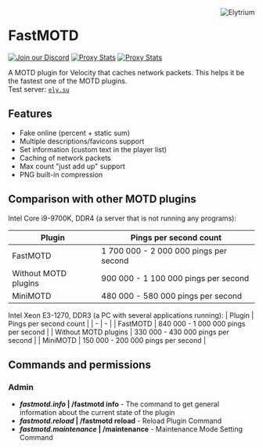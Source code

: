 <img src="https://elytrium.net/src/img/elytrium.webp" alt="Elytrium" align="right">

# FastMOTD

[![Join our Discord](https://img.shields.io/discord/775778822334709780.svg?logo=discord&label=Discord)](https://ely.su/discord)
[![Proxy Stats](https://img.shields.io/bstats/servers/15640?logo=minecraft&label=Servers)](https://bstats.org/plugin/velocity/FastMOTD/15640)
[![Proxy Stats](https://img.shields.io/bstats/players/15640?logo=minecraft&label=Players)](https://bstats.org/plugin/velocity/FastMOTD/15640)

A MOTD plugin for Velocity that caches network packets. This helps it be the fastest one of the MOTD plugins. <br>
Test server: [``ely.su``](https://hotmc.ru/minecraft-server-203216)

## Features

- Fake online (percent + static sum)
- Multiple descriptions/favicons support
- Set information (custom text in the player list)
- Caching of network packets
- Max count "just add up" support
- PNG built-in compression

## Comparison with other MOTD plugins

Intel Core i9-9700K, DDR4 (a server that is not running any programs):

| Plugin               | Pings per second count                 |
|----------------------|----------------------------------------|
| FastMOTD             | 1 700 000 - 2 000 000 pings per second |
| Without MOTD plugins | 900 000 - 1 100 000 pings per second   |
| MiniMOTD             | 480 000 - 580 000 pings per second     |

Intel Xeon E3-1270, DDR3 (a PC with several applications running):
| Plugin | Pings per second count |
| - | - |
| FastMOTD | 840 000 - 1 000 000 pings per second |
| Without MOTD plugins | 330 000 - 430 000 pings per second |
| MiniMOTD | 150 000 - 200 000 pings per second |

## Commands and permissions

### Admin

- ***fastmotd.info* | /fastmotd info** - The command to get general information about the current state of the plugin
- ***fastmotd.reload* | /fastmotd reload** - Reload Plugin Command
- ***fastmotd.maintenance* | /maintenance** - Maintenance Mode Setting Command